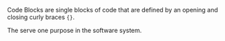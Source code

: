 Code Blocks are single blocks of code that are defined by an opening and closing curly braces `{}`.

The serve one purpose in the software system. 